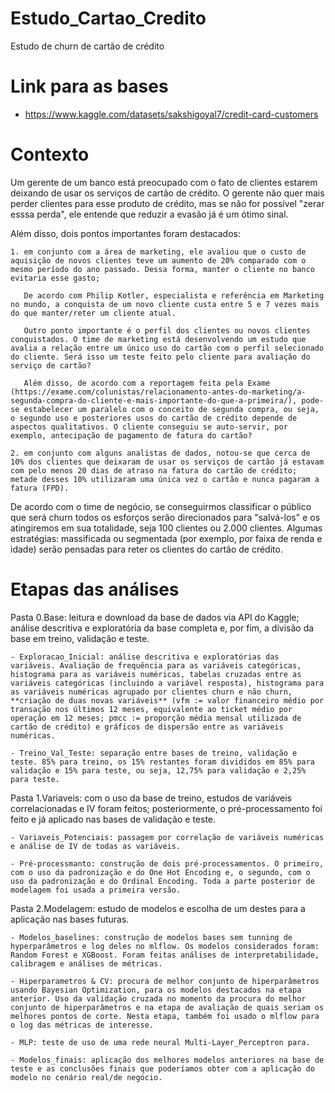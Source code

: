 # Estudo_Cartao_Credito

Estudo de churn de cartão de crédito

# Link para as bases

- https://www.kaggle.com/datasets/sakshigoyal7/credit-card-customers

# Contexto

Um gerente de um banco está preocupado com o fato de clientes estarem deixando de usar os serviços de cartão de crédito. O gerente não quer mais perder clientes para esse produto de crédito, mas se não for possível "zerar esssa perda", ele entende que reduzir a evasão já é um ótimo sinal. 

Além disso, dois pontos importantes foram destacados: 
    
    1. em conjunto com a área de marketing, ele avaliou que o custo de aquisição de novos clientes teve um aumento de 20% comparado com o mesmo período do ano passado. Dessa forma, manter o cliente no banco evitaria esse gasto;
       
       De acordo com Philip Kotler, especialista e referência em Marketing no mundo, a conquista de um novo cliente custa entre 5 e 7 vezes mais do que manter/reter um cliente atual.

       Outro ponto importante é o perfil dos clientes ou novos clientes conquistados. O time de marketing está desenvolvendo um estudo que avalia a relação entre um único uso do cartão com o perfil selecionado do cliente. Será isso um teste feito pelo cliente para avaliação do serviço de cartão? 
       
       Além disso, de acordo com a reportagem feita pela Exame (https://exame.com/colunistas/relacionamento-antes-do-marketing/a-segunda-compra-do-cliente-e-mais-importante-do-que-a-primeira/), pode-se estabelecer um paralelo com o conceito de segunda compra, ou seja, o segundo uso e posteriores usos do cartão de crédito depende de aspectos qualitativos. O cliente conseguiu se auto-servir, por exemplo, antecipação de pagamento de fatura do cartão?
    
    2. em conjunto com alguns analistas de dados, notou-se que cerca de 10% dos clientes que deixaram de usar os serviços de cartão já estavam com pelo menos 20 dias de atraso na fatura do cartão de crédito; metade desses 10% utilizaram uma única vez o cartão e nunca pagaram a fatura (FPD).

De acordo com o time de negócio, se conseguirmos classificar o público que será churn todos os esforços serão direcionados para "salvá-los" e os atingiremos em sua totalidade, seja 100 clientes ou 2.000 clientes. Algumas estratégias: massificada ou segmentada (por exemplo, por faixa de renda e idade) serão pensadas para reter os clientes do cartão de crédito.

# Etapas das análises

Pasta 0.Base: leitura e download da base de dados via API do Kaggle; análise descritiva e exploratória da base completa e, por fim, a divisão da base em treino, validação e teste.
    
    - Exploracao_Inicial: análise descritiva e exploratórias das variáveis. Avaliação de frequência para as variáveis categóricas, histograma para as variáveis numéricas, tabelas cruzadas entre as variáveis categóricas (incluindo a variável resposta), histograma para as variáveis numéricas agrupado por clientes churn e não churn, **criação de duas novas variáveis** (vfm := valor financeiro médio por transação nos últimos 12 meses, equivalente ao ticket médio por operação em 12 meses; pmcc := proporção média mensal utilizada de cartão de crédito) e gráficos de dispersão entre as variáveis numéricas.

    - Treino_Val_Teste: separação entre bases de treino, validação e teste. 85% para treino, os 15% restantes foram divididos em 85% para validação e 15% para teste, ou seja, 12,75% para validação e 2,25% para teste.

Pasta 1.Variaveis: com o uso da base de treino, estudos de variáveis correlacionadas e IV foram feitos; posteriormente, o pré-processamento foi feito e já aplicado nas bases de validação e teste.

    - Variaveis_Potenciais: passagem por correlação de variáveis numéricas e análise de IV de todas as variáveis.

    - Pré-processmanto: construção de dois pré-processamentos. O primeiro, com o uso da padronização e do One Hot Encoding e, o segundo, com o uso da padronização e do Ordinal Encoding. Toda a parte posterior de modelagem foi usada a primeira versão.

Pasta 2.Modelagem: estudo de modelos e escolha de um destes para a aplicação nas bases futuras.

    - Modelos_baselines: construção de modelos bases sem tunning de hyperparâmetros e log deles no mlflow. Os modelos considerados foram: Random Forest e XGBoost. Foram feitas análises de interpretabilidade, calibragem e análises de métricas.

    - Hiperparametros & CV: procura de melhor conjunto de hiperparâmetros usando Bayesian Optimization, para os modelos destacados na etapa anterior. Uso da validação cruzada no momento da procura do melhor conjunto de hiperparâmetros e na etapa de avaliação de quais seriam os melhores pontos de corte. Nesta etapa, também foi usado o mlflow para o log das métricas de interesse.

    - MLP: teste de uso de uma rede neural Multi-Layer_Perceptron para.

    - Modelos_finais: aplicação dos melhores modelos anteriores na base de teste e as conclusões finais que poderíamos obter com a aplicação do modelo no cenário real/de negócio.